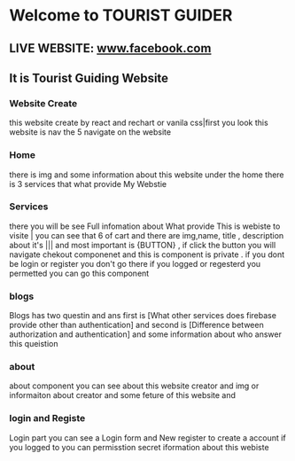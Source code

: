 # Welcome to TOURIST GUIDER
## LIVE WEBSITE: www.facebook.com
## It is Tourist Guiding Website

### Website Create 
this website create by react and rechart or vanila css|first you look this website is nav the 5 navigate on the website 

### Home 
there is img and some information about this website under the home there is 3 services that what provide My Webstie

### Services
there you will be see Full infomation about What provide This is webiste to visite | you can see that 6 of cart and there are img,name, title , description about it's ||| and most important is {BUTTON} , if click the button you will navigate chekout componenet and this is component is private . if you dont be login or register you don't go there
if you logged or regesterd you permetted you can go this component

### blogs 
Blogs has two questin and ans first is [What other services does firebase provide other than authentication] and second is [Difference between authorization and authentication] and some information about who answer this queistion

### about
about component you can see about this website creator and img or informaiton about creator and some feture of this website and 


### login and Registe
Login part you can see a Login form and New register to create a account if you logged to you can permisstion secret iformation about this webiste